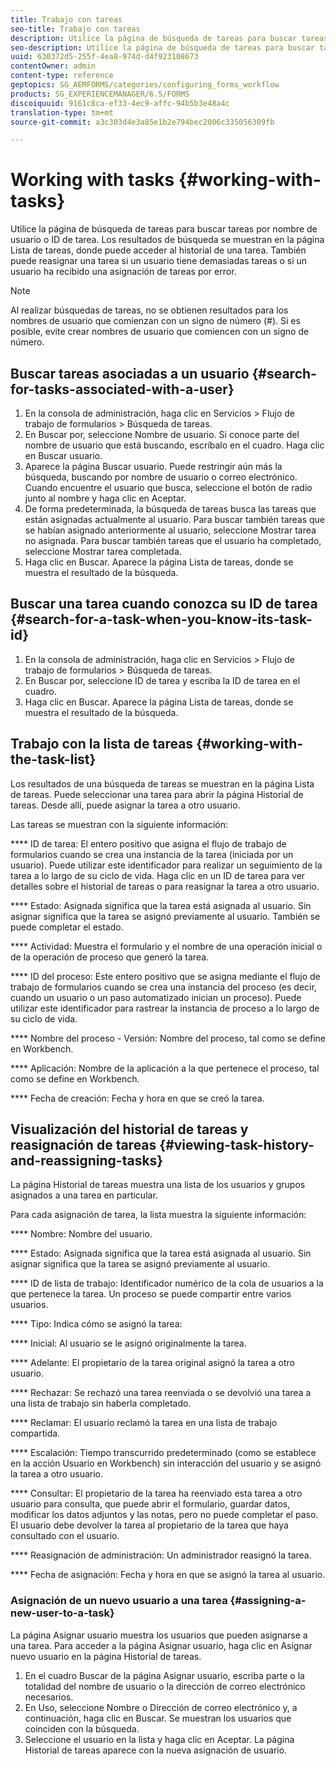 ```yaml
---
title: Trabajo con tareas
seo-title: Trabajo con tareas
description: Utilice la página de búsqueda de tareas para buscar tareas por nombre de usuario o ID de tarea. Obtenga más información sobre cómo trabajar con tareas.
seo-description: Utilice la página de búsqueda de tareas para buscar tareas por nombre de usuario o ID de tarea. Obtenga más información sobre cómo trabajar con tareas.
uuid: 630372d5-255f-4ea8-974d-d4f923108673
contentOwner: admin
content-type: reference
geptopics: SG_AEMFORMS/categories/configuring_forms_workflow
products: SG_EXPERIENCEMANAGER/6.5/FORMS
discoiquuid: 9161c8ca-ef33-4ec9-affc-94b5b3e48a4c
translation-type: tm+mt
source-git-commit: a3c303d4e3a85e1b2e794bec2006c335056309fb

---
```



# Working with tasks {#working-with-tasks}

Utilice la página de búsqueda de tareas para buscar tareas por nombre de usuario o ID de tarea. Los resultados de búsqueda se muestran en la página Lista de tareas, donde puede acceder al historial de una tarea. También puede reasignar una tarea si un usuario tiene demasiadas tareas o si un usuario ha recibido una asignación de tareas por error.

>[!NOTE]
>
>Al realizar búsquedas de tareas, no se obtienen resultados para los nombres de usuario que comienzan con un signo de número (#). Si es posible, evite crear nombres de usuario que comiencen con un signo de número.

## Buscar tareas asociadas a un usuario {#search-for-tasks-associated-with-a-user}

1. En la consola de administración, haga clic en Servicios > Flujo de trabajo de formularios > Búsqueda de tareas.
1. En Buscar por, seleccione Nombre de usuario. Si conoce parte del nombre de usuario que está buscando, escríbalo en el cuadro. Haga clic en Buscar usuario.
1. Aparece la página Buscar usuario. Puede restringir aún más la búsqueda, buscando por nombre de usuario o correo electrónico. Cuando encuentre el usuario que busca, seleccione el botón de radio junto al nombre y haga clic en Aceptar.
1. De forma predeterminada, la búsqueda de tareas busca las tareas que están asignadas actualmente al usuario. Para buscar también tareas que se habían asignado anteriormente al usuario, seleccione Mostrar tarea no asignada. Para buscar también tareas que el usuario ha completado, seleccione Mostrar tarea completada.
1. Haga clic en Buscar. Aparece la página Lista de tareas, donde se muestra el resultado de la búsqueda.

## Buscar una tarea cuando conozca su ID de tarea {#search-for-a-task-when-you-know-its-task-id}

1. En la consola de administración, haga clic en Servicios > Flujo de trabajo de formularios > Búsqueda de tareas.
1. En Buscar por, seleccione ID de tarea y escriba la ID de tarea en el cuadro.
1. Haga clic en Buscar. Aparece la página Lista de tareas, donde se muestra el resultado de la búsqueda.

## Trabajo con la lista de tareas {#working-with-the-task-list}

Los resultados de una búsqueda de tareas se muestran en la página Lista de tareas. Puede seleccionar una tarea para abrir la página Historial de tareas. Desde allí, puede asignar la tarea a otro usuario.

Las tareas se muestran con la siguiente información:

**** ID de tarea: El entero positivo que asigna el flujo de trabajo de formularios cuando se crea una instancia de la tarea (iniciada por un usuario). Puede utilizar este identificador para realizar un seguimiento de la tarea a lo largo de su ciclo de vida. Haga clic en un ID de tarea para ver detalles sobre el historial de tareas o para reasignar la tarea a otro usuario.

**** Estado: Asignada significa que la tarea está asignada al usuario. Sin asignar significa que la tarea se asignó previamente al usuario. También se puede completar el estado.

**** Actividad: Muestra el formulario y el nombre de una operación inicial o de la operación de proceso que generó la tarea.

**** ID del proceso: Este entero positivo que se asigna mediante el flujo de trabajo de formularios cuando se crea una instancia del proceso (es decir, cuando un usuario o un paso automatizado inician un proceso). Puede utilizar este identificador para rastrear la instancia de proceso a lo largo de su ciclo de vida.

**** Nombre del proceso - Versión: Nombre del proceso, tal como se define en Workbench.

**** Aplicación: Nombre de la aplicación a la que pertenece el proceso, tal como se define en Workbench.

**** Fecha de creación: Fecha y hora en que se creó la tarea.

## Visualización del historial de tareas y reasignación de tareas {#viewing-task-history-and-reassigning-tasks}

La página Historial de tareas muestra una lista de los usuarios y grupos asignados a una tarea en particular.

Para cada asignación de tarea, la lista muestra la siguiente información:

**** Nombre: Nombre del usuario.

**** Estado: Asignada significa que la tarea está asignada al usuario. Sin asignar significa que la tarea se asignó previamente al usuario.

**** ID de lista de trabajo: Identificador numérico de la cola de usuarios a la que pertenece la tarea. Un proceso se puede compartir entre varios usuarios.

**** Tipo: Indica cómo se asignó la tarea:

**** Inicial: Al usuario se le asignó originalmente la tarea.

**** Adelante: El propietario de la tarea original asignó la tarea a otro usuario.

**** Rechazar: Se rechazó una tarea reenviada o se devolvió una tarea a una lista de trabajo sin haberla completado.

**** Reclamar: El usuario reclamó la tarea en una lista de trabajo compartida.

**** Escalación: Tiempo transcurrido predeterminado (como se establece en la acción Usuario en Workbench) sin interacción del usuario y se asignó la tarea a otro usuario.

**** Consultar: El propietario de la tarea ha reenviado esta tarea a otro usuario para consulta, que puede abrir el formulario, guardar datos, modificar los datos adjuntos y las notas, pero no puede completar el paso. El usuario debe devolver la tarea al propietario de la tarea que haya consultado con el usuario.

**** Reasignación de administración: Un administrador reasignó la tarea.

**** Fecha de asignación: Fecha y hora en que se asignó la tarea al usuario.

### Asignación de un nuevo usuario a una tarea {#assigning-a-new-user-to-a-task}

La página Asignar usuario muestra los usuarios que pueden asignarse a una tarea. Para acceder a la página Asignar usuario, haga clic en Asignar nuevo usuario en la página Historial de tareas.

1. En el cuadro Buscar de la página Asignar usuario, escriba parte o la totalidad del nombre de usuario o la dirección de correo electrónico necesarios.
1. En Uso, seleccione Nombre o Dirección de correo electrónico y, a continuación, haga clic en Buscar. Se muestran los usuarios que coinciden con la búsqueda.
1. Seleccione el usuario en la lista y haga clic en Aceptar. La página Historial de tareas aparece con la nueva asignación de usuario.

